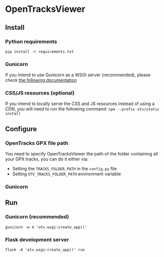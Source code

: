 # OpenTracksViewer

## Install
### Python requirements
`pip install -r requirements.txt`
### Gunicorn
If you intend to use Gunicorn as a WSGI server (recommended), please check [the following documentation](https://docs.gunicorn.org/en/stable/run.html)
### CSS/JS resources (optional)
If you intend to locally serve the CSS and JS resources instead of using a CDN, you will need to run the following command: `npm --prefix otv/static install`

## Configure
### OpenTracks GPX file path
You need to specify OpenTracksViewer the path of the folder containing all your GPX tracks, you can do it either via:
- Setting the `TRACKS_FOLDER_PATH` in the `config.py` file
- Setting `OTV_TRACKS_FOLDER_PATH` environment variable
### Gunicorn
## Run
### Gunicorn (recommended)
`gunicorn -w 4 'otv.wsgi:create_app()'`

### Flask development server
`flask -A 'otv.wsgi:create_app()' run`
